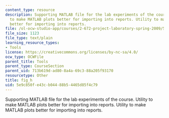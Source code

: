 ```yaml
---
content_type: resource
description: Supporting MATLAB file for the lab experiments of the course. Utility
  to make MATLAB plots better for importing into reports. Utility to make MATLAB plots
  better for importing into reports.
file: /ol-ocw-studio-app/courses/2-672-project-laboratory-spring-2009/5e9c850fe43cb04488b54465d85f4c79_fig_h.m
file_size: 1123
file_type: text/plain
learning_resource_types:
- Tools
license: https://creativecommons.org/licenses/by-nc-sa/4.0/
ocw_type: OCWFile
parent_title: Tools
parent_type: CourseSection
parent_uid: 713b619d-ad80-8a4a-69c3-88a205f93170
resourcetype: Other
title: fig_h
uid: 5e9c850f-e43c-b044-88b5-4465d85f4c79
---
```

Supporting MATLAB file for the lab experiments of the course. Utility to make MATLAB plots better for importing into reports. Utility to make MATLAB plots better for importing into reports.